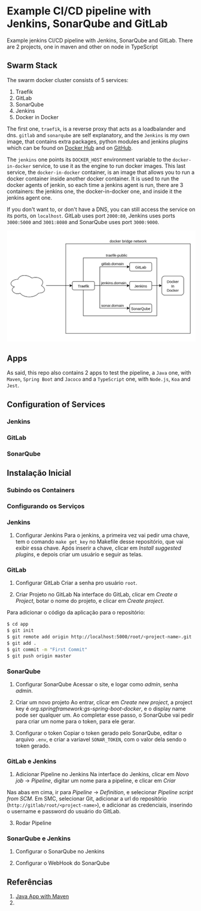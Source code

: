 # Example CI/CD pipeline with Jenkins, SonarQube and GitLab

Example jenkins CI/CD pipeline with Jenkins, SonarQube and GitLab.
There are 2 projects, one in maven and other on node in TypeScript

## Swarm Stack

The swarm docker cluster consists of 5 services:

1. Traefik
2. GitLab
3. SonarQube
4. Jenkins
5. Docker in Docker

The first one, `traefik`, is a reverse proxy that acts as a loadbalander
and dns. `gitlab` and `sonarqube` are self explanatory,
and the `Jenkins` is my own image, that
contains extra packages, python modules and jenkins plugins which can be
found on [Docker Hub](https://hub.docker.com/r/lucastercas/jenkins) and
on [GitHub](https://github.com/lucastercas/docker-images).

The `jenkins` one points its `DOCKER_HOST` environment variable to
the `docker-in-docker` service, to use it as the engine to run docker images.
This last service, the `docker-in-docker` container, is an image that
allows you to run a docker container inside another docker container. It
is used to run the docker agents of jenkin, so each time a jenkins agent
is run, there are 3 containers: the jenkins one, the docker-in-docker
one, and inside it the jenkins agent one.

If you don't want to, or don't have a DNS, you can still access
the service on its ports, on `localhost`. GitLab uses port `2000:80`,
Jenkins uses ports `3000:5000` and `3001:8080` and SonarQube
uses port `3000:9000`.

![Container Diagram](docs/image1.png)

## Apps

As said, this repo also contains 2 apps to test the pipeline, a `Java`
one, with `Maven`, `Spring Boot` and `Jacoco` and a `TypeScript` one, with
`Node.js`, `Koa` and `Jest`.

## Configuration of Services

### Jenkins

### GitLab

### SonarQube

## Instalação Inicial

### Subindo os Containers

### Configurando os Serviços

### Jenkins

1. Configurar Jenkins
   Para o jenkins, a primeira vez vai pedir uma chave, tem o comando
   `make get_key` no Makefile desse repositório, que vai exibir essa chave.
   Após inserir a chave, clicar em _Install suggested plugins_, e depois
   criar um usuário e seguir as telas.

### GitLab

1. Configurar GitLab
   Criar a senha pro usuário `root`.

1. Criar Projeto no GitLab
   Na interface do GitLab, clicar em _Create a Project_, botar o nome do
   projeto, e clicar em _Create project_.

Para adicionar o código da aplicação para o repositório:

```bash
$ cd app
$ git init
$ git remote add origin http://localhost:5000/root/<project-name>.git
$ git add .
$ git commit -m "First Commit"
$ git push origin master
```

### SonarQube

1. Configurar SonarQube
   Acessar o site, e logar como _admin_, senha _admin_.

2. Criar um novo projeto
   Ao entrar, clicar em _Create new project_, a project key é
   _org.springframework:gs-spring-boot-docker_, e o display name
   pode ser qualquer um. Ao completar esse passo, o SonarQube
   vai pedir para criar um nome para o token, para ele gerar.

3. Configurar o token
   Copiar o token gerado pelo SonarQube, editar o arquivo
   `.env`, e criar a variavel `SONAR_TOKEN`, com o valor
   dela sendo o token gerado.

### GitLab e Jenkins

1. Adicionar Pipeline no Jenkins
   Na interface do Jenkins, clicar em _Novo job_ -> _Pipeline_, digitar um nome
   para a pipeline, e clicar em _Criar_

Nas abas em cima, ir para _Pipeline_ -> _Definition_, e selecionar
_Pipeline script from SCM_. Em SMC, selecionar Git, adicionar a
url do repositório (`http://gitlab/root/<project-name>`), e adicionar
as credenciais, inserindo o username e password do usuário
do GitLab.

3. Rodar Pipeline

### SonarQube e Jenkins

1. Configurar o SonarQube no Jenkins

2. Configurar o WebHook do SonarQube

## Referências

1. [Java App with Maven](https://www.jenkins.io/doc/tutorials/build-a-java-app-with-maven/)
2.
